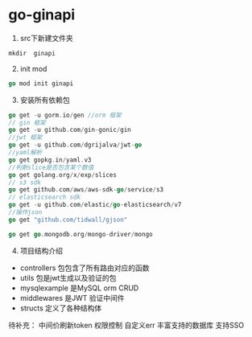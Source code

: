 # go-ginapi

1. src下新建文件夹

```go
mkdir  ginapi
```
2. init mod

```go
go mod init ginapi
```
3. 安装所有依赖包

```go
go get -u gorm.io/gen //orm 框架
// gin 框架
go get -u github.com/gin-gonic/gin
//jwt 框架
go get -u github.com/dgrijalva/jwt-go
//yaml解析
go get gopkg.in/yaml.v3
//判断slice是否包含某个数值
go get golang.org/x/exp/slices
// s3 sdk
go get github.com/aws/aws-sdk-go/service/s3
// elasticsearch sdk
go get -u github.com/elastic/go-elasticsearch/v7
//操作json
go get "github.com/tidwall/gjson"

go get go.mongodb.org/mongo-driver/mongo
```
4. 项目结构介绍
- controllers 包包含了所有路由对应的函数
- utils 包是jwt生成以及验证的包
- mysqlexample 是MySQL orm CRUD
- middlewares 是JWT 验证中间件
- structs 定义了各种结构体

待补充：
中间价刷新token
权限控制
自定义err
丰富支持的数据库
支持SSO

